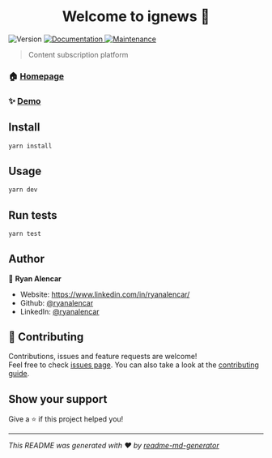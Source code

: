 <h1 align="center">Welcome to ignews 👋</h1>
<p>
  <img alt="Version" src="https://img.shields.io/badge/version-0.1.0-blue.svg?cacheSeconds=2592000" />
  <a href="https://github.com/ryanalencar/ignews#readme" target="_blank">
    <img alt="Documentation" src="https://img.shields.io/badge/documentation-yes-brightgreen.svg" />
  </a>
  <a href="https://github.com/ryanalencar/ignews/graphs/commit-activity" target="_blank">
    <img alt="Maintenance" src="https://img.shields.io/badge/Maintained%3F-yes-green.svg" />
  </a>
</p>

> Content subscription platform

### 🏠 [Homepage](https://ignews-ryanalencar.vercel.app/)

### ✨ [Demo](https://ignews-ryanalencar.vercel.app/)

## Install

```sh
yarn install
```

## Usage

```sh
yarn dev
```

## Run tests

```sh
yarn test
```

## Author

👤 **Ryan Alencar**

* Website: https://www.linkedin.com/in/ryanalencar/
* Github: [@ryanalencar](https://github.com/ryanalencar)
* LinkedIn: [@ryanalencar](https://linkedin.com/in/ryanalencar)

## 🤝 Contributing

Contributions, issues and feature requests are welcome!<br />Feel free to check [issues page](https://github.com/ryanalencar/ignews/issues). You can also take a look at the [contributing guide](https://github.com/ryanalencar/ignews/blob/master/CONTRIBUTING.md).

## Show your support

Give a ⭐️ if this project helped you!

***
_This README was generated with ❤️ by [readme-md-generator](https://github.com/kefranabg/readme-md-generator)_